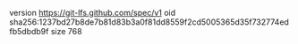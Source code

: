version https://git-lfs.github.com/spec/v1
oid sha256:1237bd27b8de7b81d83b3a0f81dd8559f2cd5005365d35f732774edfb5dbdb9f
size 768
